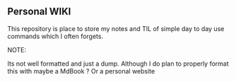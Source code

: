 ## Personal WIKI

This repository is place to store my notes and TIL of simple day to day use
commands which I often forgets. 

NOTE:

Its not well formatted and just a dump. Although I do plan to properly format
this with maybe a MdBook ? Or a personal website
